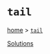 # `tail`

[home](../README.md) &gt; [`tail`](http://ramdajs.com/docs/#tail)



[Solutions](./solutions.md)
